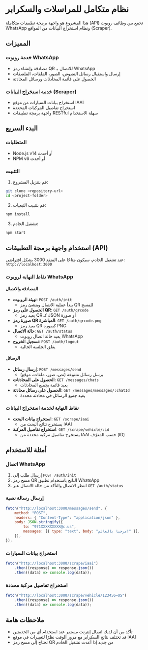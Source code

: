 # نظام متكامل للمراسلات والسكرابر

هذا المشروع هو واجهة برمجة تطبيقات متكاملة (API) تجمع بين وظائف روبوت WhatsApp ونظام استخراج البيانات من المواقع (Scraper).

## المميزات

### خدمة روبوت WhatsApp

-   مصادقة وإنشاء رمز QR للاتصال بـ WhatsApp
-   إرسال واستقبال رسائل النصوص، الصور، الملفات، الملصقات
-   الحصول على قائمة المحادثات ورسائل المحادثة

### خدمة استخراج البيانات (Scraper)

-   استخراج بيانات السيارات من موقع IAAI
-   استخراج تفاصيل المركبات المحددة
-   واجهة برمجة تطبيقات RESTful سهلة الاستخدام

## البدء السريع

### المتطلبات

-   Node.js v14 أو أحدث
-   NPM v6 أو أحدث

### التثبيت

1. قم بتنزيل المشروع:

```bash
git clone <repository-url>
cd <project-folder>
```

2. قم بتثبيت التبعيات:

```bash
npm install
```

3. تشغيل الخادم:

```bash
npm start
```

## استخدام واجهة برمجة التطبيقات (API)

عند تشغيل الخادم، سيكون متاحًا على المنفذ 3000 بشكل افتراضي: `http://localhost:3000`

### نقاط النهاية لروبوت WhatsApp

#### المصادقة والاتصال

-   **تهيئة الروبوت**: `POST /auth/init`
    -   يبدأ عملية الاتصال وينشئ رمز QR للمسح
-   **الحصول على رمز QR**: `GET /auth/qrcode`
    -   يعيد رمز QR كـ JSON أو صورة
-   **صورة رمز QR المباشرة**: `GET /auth/qrcode.png`
    -   يعيد رمز QR كصورة PNG
-   **حالة الاتصال**: `GET /auth/status`
    -   يعيد حالة اتصال روبوت WhatsApp
-   **تسجيل الخروج**: `POST /auth/logout`
    -   يغلق الجلسة الحالية

#### الرسائل

-   **إرسال رسائل**: `POST /messages/send`
    -   يرسل رسائل متنوعة (نص، صور، ملفات، موقع)
-   **الحصول على المحادثات**: `GET /messages/chats`
    -   يعيد قائمة بجميع المحادثات
-   **الحصول على رسائل محادثة**: `GET /messages/messages/:chatId`
    -   يعيد جميع الرسائل في محادثة محددة

### نقاط النهاية لخدمة استخراج البيانات

-   **استخراج بيانات البحث**: `GET /scrape/iaai`
    -   يستخرج نتائج البحث من IAAI
-   **استخراج تفاصيل المركبة**: `GET /scrape/vehicle/:id`
    -   يستخرج تفاصيل مركبة محددة من IAAI حسب المعرّف (ID)

## أمثلة للاستخدام

### اتصال WhatsApp

1. إرسال طلب إلى `POST /auth/init`
2. مسح رمز QR الناتج باستخدام تطبيق WhatsApp
3. انتظر الاتصال والتأكد من حالة الاتصال عبر `GET /auth/status`

### إرسال رسالة نصية

```javascript
fetch("http://localhost:3000/messages/send", {
	method: "POST",
	headers: { "Content-Type": "application/json" },
	body: JSON.stringify({
		to: "971XXXXXXXXX@c.us",
		messages: [{ type: "text", body: "مرحبا بالعالم!" }],
	}),
});
```

### استخراج بيانات السيارات

```javascript
fetch("http://localhost:3000/scrape/iaai")
	.then((response) => response.json())
	.then((data) => console.log(data));
```

### استخراج تفاصيل مركبة محددة

```javascript
fetch("http://localhost:3000/scrape/vehicle/123456~US")
	.then((response) => response.json())
	.then((data) => console.log(data));
```

## ملاحظات هامة

-   تأكد من أن لديك اتصال إنترنت مستقر عند استخدام أي من الخدمتين
-   قد تختلف نتائج السكرابر مع مرور الوقت نظرًا لتغييرات في موقع IAAI
-   تحتاج إلى مسح رمز QR من جديد إذا أعدت تشغيل الخادم
